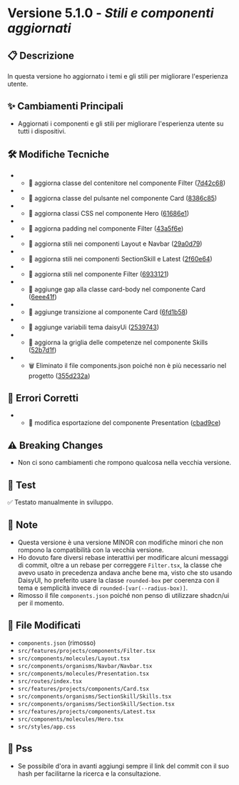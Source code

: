 # Versione 5.1.0 - _Stili e componenti aggiornati_

## 📋 Descrizione

<!-- Descrivi brevemente lo scopo di questa versione -->

In questa versione ho aggiornato i temi e gli stili per migliorare l'esperienza utente.

## ✨ Cambiamenti Principali

<!-- Elenca le funzionalità o le modifiche principali -->

- Aggiornati i componenti e gli stili per migliorare l'esperienza utente su tutti i dispositivi.

## 🛠️ Modifiche Tecniche

<!-- Spiega eventuali dettagli tecnici, refactor o miglioramenti nascosti -->

- - 🎨 aggiorna classe del contenitore nel componente Filter ([7d42c68](https://github.com/Smailen5/portfolio-website/commit/7d42c68790bf93071aff146a574705d70d0f3a83))
- - 🎨 aggiorna classe del pulsante nel componente Card ([8386c85](https://github.com/Smailen5/portfolio-website/commit/8386c85c0273321fa4e5009f9683bd21d8fa8ac9))
- - 🎨 aggiorna classi CSS nel componente Hero ([61686e1](https://github.com/Smailen5/portfolio-website/commit/61686e166cf145dd13f550601889307b3a3c962d))
- - 🎨 aggiorna padding nel componente Filter ([43a5f6e](https://github.com/Smailen5/portfolio-website/commit/43a5f6ef796f5ff01a9f6b41796e21d7173f1510))
- - 🎨 aggiorna stili nei componenti Layout e Navbar ([29a0d79](https://github.com/Smailen5/portfolio-website/commit/29a0d791596303b638304f0a196823db2f574961))
- - 🎨 aggiorna stili nei componenti SectionSkill e Latest ([2f60e64](https://github.com/Smailen5/portfolio-website/commit/2f60e64c37c2855456bec89b9fb4a297ea21d09e))
- - 🎨 aggiorna stili nel componente Filter ([6933121](https://github.com/Smailen5/portfolio-website/commit/6933121338ad5977ab9540dc08f12c2581c18d88))
- - 🎨 aggiunge gap alla classe card-body nel componente Card ([6eee41f](https://github.com/Smailen5/portfolio-website/commit/6eee41f98017bbf6a5ab003ddccc42de59e8662d))
- - 🎨 aggiunge transizione al componente Card ([6fd1b58](https://github.com/Smailen5/portfolio-website/commit/6fd1b58ba2b3ea549966e007c3c5d932a8cc1efd))
- - 🎨 aggiunge variabili tema daisyUi ([2539743](https://github.com/Smailen5/portfolio-website/commit/2539743153ba5ed9bbc285f0f2734c87204b8af7))
- - 📱 aggiorna la griglia delle competenze nel componente Skills ([52b7d1f](https://github.com/Smailen5/portfolio-website/commit/52b7d1f9911f494e8bebe3ba7343daaed5d998b8))
- - 🗑️ Eliminato il file components.json poiché non è più necessario nel progetto ([355d232a](https://github.com/Smailen5/portfolio-website/commit/355d232aaaf4fe719ccb096e4b7423bee44a247e))

## 🐛 Errori Corretti

<!-- Se hai corretto dei bug, descrivili -->

- - 🚚 modifica esportazione del componente Presentation ([cbad9ce](https://github.com/Smailen5/portfolio-website/commit/cbad9ce261c15fb4e2518ea3cf38c132830e8ca9))

## ⚠️ Breaking Changes

<!-- Specifica se ci sono cambiamenti che rompono qualcosa nella vecchia versione -->

- Non ci sono cambiamenti che rompono qualcosa nella vecchia versione.

## 🧪 Test

<!-- Spiega come hai testato la versione e se tutto funziona -->

✅ Testato manualmente in sviluppo.

## 📝 Note

<!-- Qualsiasi info utile per capire meglio la versione in futuro -->

- Questa versione è una versione MINOR con modifiche minori che non rompono la compatibilità con la vecchia versione.
- Ho dovuto fare diversi rebase interattivi per modificare alcuni messaggi di commit, oltre a un rebase per correggere `Filter.tsx`, la classe che avevo usato in precedenza andava anche bene ma, visto che sto usando DaisyUI, ho preferito usare la classe `rounded-box` per coerenza con il tema e semplicità invece di `rounded-[var(--radius-box)]`.
- Rimosso il file `components.json` poiché non penso di utilizzare shadcn/ui per il momento.

## 🔗 File Modificati

<!-- Facoltativo: se pochi file, puoi elencarli -->

- `components.json` (rimosso)
- `src/features/projects/components/Filter.tsx`
- `src/components/molecules/Layout.tsx`
- `src/components/organisms/Navbar/Navbar.tsx`
- `src/components/molecules/Presentation.tsx`
- `src/routes/index.tsx`
- `src/features/projects/components/Card.tsx`
- `src/components/organisms/SectionSkill/Skills.tsx`
- `src/components/organisms/SectionSkill/Section.tsx`
- `src/features/projects/components/Latest.tsx`
- `src/components/molecules/Hero.tsx`
- `src/styles/app.css`

## 🐾 Pss

<!-- Messaggi per il te del futuro  -->

- Se possibile d'ora in avanti aggiungi sempre il link del commit con il suo hash per facilitarne la ricerca e la consultazione.
